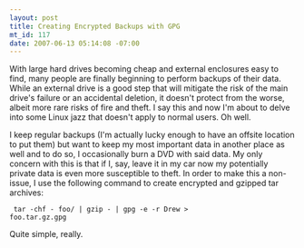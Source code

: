 ```yaml
--- 
layout: post
title: Creating Encrypted Backups with GPG
mt_id: 117
date: 2007-06-13 05:14:08 -07:00
---
```

With large hard drives becoming cheap and external enclosures easy to find, many people are finally beginning to perform backups of their data.  While an external drive is a good step that will mitigate the risk of the main drive's failure or an accidental deletion, it doesn't protect from the worse, albeit more rare risks of fire and theft.  I say this and now I'm about to delve into some Linux jazz that doesn't apply to normal users.  Oh well.

I keep regular backups (I'm actually lucky enough to have an offsite location to put them) but want to keep my most important data in another place as well and to do so, I occasionally burn a DVD with said data.  My only concern with this is that if I, say, leave it in my car now my potentially private data is even more susceptible to theft.  In order to make this a non-issue, I use the following command to create encrypted and gzipped tar archives:

<code><pre>
tar -chf - foo/ | gzip - | gpg -e -r Drew > foo.tar.gz.gpg
</code></pre>

Quite simple, really.
